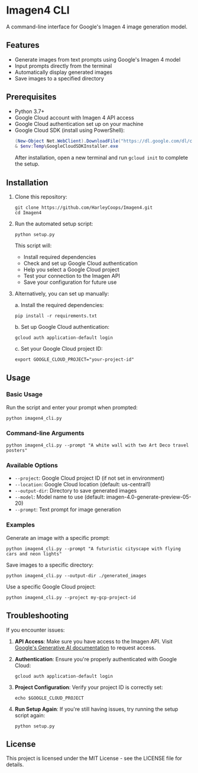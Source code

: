 # Imagen4 CLI

A command-line interface for Google's Imagen 4 image generation model.

## Features

- Generate images from text prompts using Google's Imagen 4 model
- Input prompts directly from the terminal
- Automatically display generated images
- Save images to a specified directory

## Prerequisites

- Python 3.7+
- Google Cloud account with Imagen 4 API access
- Google Cloud authentication set up on your machine
- Google Cloud SDK (install using PowerShell):
  ```powershell
  (New-Object Net.WebClient).DownloadFile("https://dl.google.com/dl/cloudsdk/channels/rapid/GoogleCloudSDKInstaller.exe", "$env:Temp\GoogleCloudSDKInstaller.exe")
  & $env:Temp\GoogleCloudSDKInstaller.exe
  ```
  After installation, open a new terminal and run `gcloud init` to complete the setup.

## Installation

1. Clone this repository:
   ```
   git clone https://github.com/HarleyCoops/Imagen4.git
   cd Imagen4
   ```

2. Run the automated setup script:
   ```
   python setup.py
   ```
   
   This script will:
   - Install required dependencies
   - Check and set up Google Cloud authentication
   - Help you select a Google Cloud project
   - Test your connection to the Imagen API
   - Save your configuration for future use

3. Alternatively, you can set up manually:

   a. Install the required dependencies:
   ```
   pip install -r requirements.txt
   ```

   b. Set up Google Cloud authentication:
   ```
   gcloud auth application-default login
   ```

   c. Set your Google Cloud project ID:
   ```
   export GOOGLE_CLOUD_PROJECT="your-project-id"
   ```

## Usage

### Basic Usage

Run the script and enter your prompt when prompted:

```
python imagen4_cli.py
```

### Command-line Arguments

```
python imagen4_cli.py --prompt "A white wall with two Art Deco travel posters"
```

### Available Options

- `--project`: Google Cloud project ID (if not set in environment)
- `--location`: Google Cloud location (default: us-central1)
- `--output-dir`: Directory to save generated images
- `--model`: Model name to use (default: imagen-4.0-generate-preview-05-20)
- `--prompt`: Text prompt for image generation

### Examples

Generate an image with a specific prompt:
```
python imagen4_cli.py --prompt "A futuristic cityscape with flying cars and neon lights"
```

Save images to a specific directory:
```
python imagen4_cli.py --output-dir ./generated_images
```

Use a specific Google Cloud project:
```
python imagen4_cli.py --project my-gcp-project-id
```

## Troubleshooting

If you encounter issues:

1. **API Access**: Make sure you have access to the Imagen API. Visit [Google's Generative AI documentation](https://developers.generativeai.google/products/imagen) to request access.

2. **Authentication**: Ensure you're properly authenticated with Google Cloud:
   ```
   gcloud auth application-default login
   ```

3. **Project Configuration**: Verify your project ID is correctly set:
   ```
   echo $GOOGLE_CLOUD_PROJECT
   ```

4. **Run Setup Again**: If you're still having issues, try running the setup script again:
   ```
   python setup.py
   ```

## License

This project is licensed under the MIT License - see the LICENSE file for details.
